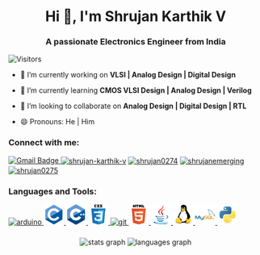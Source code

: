 


<h1 align="center">Hi 👋, I'm Shrujan Karthik V</h1>
<h3 align="center">A passionate Electronics Engineer from India</h3>

![Visitors](https://api.visitorbadge.io/api/visitors?path=https%3A%2F%2Fgithub.com%2Fshrujan0274%2Fshrujan0274ni%2Fgithub-visitors-badge&label=PROFILE%20VIEWS&labelColor=%23697689&countColor=%2302066f&style=default&labelStyle=none)

- 🔭 I’m currently working on **VLSI | Analog Design | Digital Design**

- 🌱 I’m currently learning **CMOS VLSI Design | Analog Design | Verilog**

- 👯 I’m looking to collaborate on **Analog Design | Digital Design | RTL**

- 😄 Pronouns: He | Him
  
<h3 align="left">Connect with me:</h3>
<p align="left">
  <a href="mailto:shrujanemerging@gmail.com">
    <img src="https://img.shields.io/badge/Gmail-red?style=for-the-badge&logo=gmail&logoColor=white" alt="Gmail Badge" height="30" width="40"/>
  </a>
<a href="https://linkedin.com/in/shrujan-karthik-v" target="blank"><img align="center" src="https://raw.githubusercontent.com/rahuldkjain/github-profile-readme-generator/master/src/images/icons/Social/linked-in-alt.svg" alt="shrujan-karthik-v" height="30" width="40" /></a>
<a href="https://www.codechef.com/users/shrujan0274" target="blank"><img align="center" src="https://cdn.jsdelivr.net/npm/simple-icons@3.1.0/icons/codechef.svg" alt="shrujan0274" height="30" width="40" /></a>
<a href="https://www.hackerrank.com/shrujanemerging" target="blank"><img align="center" src="https://raw.githubusercontent.com/rahuldkjain/github-profile-readme-generator/master/src/images/icons/Social/hackerrank.svg" alt="shrujanemerging" height="30" width="40" /></a>
<a href="https://www.leetcode.com/shrujan0275" target="blank"><img align="center" src="https://raw.githubusercontent.com/rahuldkjain/github-profile-readme-generator/master/src/images/icons/Social/leet-code.svg" alt="shrujan0275" height="30" width="40" /></a>
</p>

<h3 align="left">Languages and Tools:</h3>
<p align="left"> <a href="https://www.arduino.cc/" target="_blank" rel="noreferrer"> <img src="https://cdn.worldvectorlogo.com/logos/arduino-1.svg" alt="arduino" width="40" height="40"/> </a> <a href="https://www.cprogramming.com/" target="_blank" rel="noreferrer"> <img src="https://raw.githubusercontent.com/devicons/devicon/master/icons/c/c-original.svg" alt="c" width="40" height="40"/> </a> <a href="https://www.w3schools.com/cpp/" target="_blank" rel="noreferrer"> <img src="https://raw.githubusercontent.com/devicons/devicon/master/icons/cplusplus/cplusplus-original.svg" alt="cplusplus" width="40" height="40"/> </a> <a href="https://www.w3schools.com/css/" target="_blank" rel="noreferrer"> <img src="https://raw.githubusercontent.com/devicons/devicon/master/icons/css3/css3-original-wordmark.svg" alt="css3" width="40" height="40"/> </a> <a href="https://git-scm.com/" target="_blank" rel="noreferrer"> <img src="https://www.vectorlogo.zone/logos/git-scm/git-scm-icon.svg" alt="git" width="40" height="40"/> </a> <a href="https://www.w3.org/html/" target="_blank" rel="noreferrer"> <img src="https://raw.githubusercontent.com/devicons/devicon/master/icons/html5/html5-original-wordmark.svg" alt="html5" width="40" height="40"/> </a> <a href="https://www.java.com" target="_blank" rel="noreferrer"> <img src="https://raw.githubusercontent.com/devicons/devicon/master/icons/java/java-original.svg" alt="java" width="40" height="40"/> </a> <a href="https://www.linux.org/" target="_blank" rel="noreferrer"> <img src="https://raw.githubusercontent.com/devicons/devicon/master/icons/linux/linux-original.svg" alt="linux" width="40" height="40"/> </a> <a href="https://www.mysql.com/" target="_blank" rel="noreferrer"> <img src="https://raw.githubusercontent.com/devicons/devicon/master/icons/mysql/mysql-original-wordmark.svg" alt="mysql" width="40" height="40"/> </a> <a href="https://www.python.org" target="_blank" rel="noreferrer"> <img src="https://raw.githubusercontent.com/devicons/devicon/master/icons/python/python-original.svg" alt="python" width="40" height="40"/> </a> </p>

###

<div align="center">
  <img src="https://github-readme-stats.vercel.app/api?username=shrujan0274&hide_title=false&hide_rank=false&show_icons=true&include_all_commits=true&count_private=true&disable_animations=false&theme=dracula&locale=en&hide_border=false" height="150" alt="stats graph"  />
  <img src="https://github-readme-stats.vercel.app/api/top-langs?username=shrujan0274&locale=en&hide_title=false&layout=compact&card_width=320&langs_count=5&theme=dracula&hide_border=false" height="150" alt="languages graph"  />
</div>

###

###
